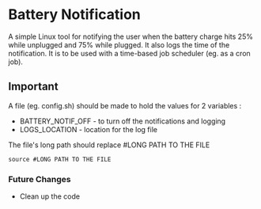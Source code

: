 # Battery Notification

A simple Linux tool for notifying the user when the battery charge hits 25% while unplugged and 75% while plugged. It also logs the time of the notification. It is to be used with a time-based job scheduler (eg. as a cron job).

## **Important**

A file (eg. config.sh) should be made to hold the values for 2 variables :

- BATTERY_NOTIF_OFF - to turn off the notifications and logging
- LOGS_LOCATION - location for the log file

The file's long path should replace #LONG PATH TO THE FILE

```source #LONG PATH TO THE FILE```

### Future Changes

- Clean up the code
